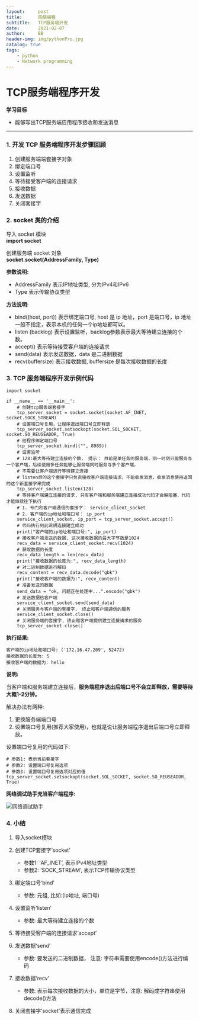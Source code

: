 ```yaml
---
layout:     post
title:      网络编程
subtitle:   TCP服务端开发
date:       2021-02-07
author:     BB
header-img: img/pythonPro.jpg
catalog: true
tags:
    - python
    - Network programming
---
```




TCP服务端程序开发
=================

**学习目标**

-   能够写出TCP服务端应用程序接收和发送消息

* * * * *

### 1. 开发 TCP 服务端程序开发步骤回顾 

1.  创建服务端端套接字对象
2.  绑定端口号
3.  设置监听
4.  等待接受客户端的连接请求
5.  接收数据
6.  发送数据
7.  关闭套接字

### 2. socket 类的介绍 

导入 socket 模块\
**import socket**

创建服务端 socket 对象\
**socket.socket(AddressFamily, Type)**

**参数说明:**

-   AddressFamily 表示IP地址类型, 分为IPv4和IPv6
-   Type 表示传输协议类型

**方法说明:**

-   bind((host, port)) 表示绑定端口号, host 是 ip 地址，port
    是端口号，ip 地址一般不指定，表示本机的任何一个ip地址都可以。
-   listen (backlog)
    表示设置监听，backlog参数表示最大等待建立连接的个数。
-   accept() 表示等待接受客户端的连接请求
-   send(data) 表示发送数据，data 是二进制数据
-   recv(buffersize) 表示接收数据, buffersize 是每次接收数据的长度

### 3. TCP 服务端程序开发示例代码 

    import socket
    
    if __name__ == '__main__':
        # 创建tcp服务端套接字
        tcp_server_socket = socket.socket(socket.AF_INET, socket.SOCK_STREAM)
        # 设置端口号复用，让程序退出端口号立即释放
        tcp_server_socket.setsockopt(socket.SOL_SOCKET, socket.SO_REUSEADDR, True) 
        # 给程序绑定端口号
        tcp_server_socket.bind(("", 8989))
        # 设置监听
        # 128:最大等待建立连接的个数， 提示： 目前是单任务的服务端，同一时刻只能服务与一个客户端，后续使用多任务能够让服务端同时服务与多个客户端，
        # 不需要让客户端进行等待建立连接
        # listen后的这个套接字只负责接收客户端连接请求，不能收发消息，收发消息使用返回的这个新套接字来完成
        tcp_server_socket.listen(128)
        # 等待客户端建立连接的请求, 只有客户端和服务端建立连接成功代码才会解阻塞，代码才能继续往下执行
        # 1. 专门和客户端通信的套接字： service_client_socket
        # 2. 客户端的ip地址和端口号： ip_port
        service_client_socket, ip_port = tcp_server_socket.accept()
        # 代码执行到此说明连接建立成功
        print("客户端的ip地址和端口号:", ip_port)
        # 接收客户端发送的数据, 这次接收数据的最大字节数是1024
        recv_data = service_client_socket.recv(1024)
        # 获取数据的长度
        recv_data_length = len(recv_data)
        print("接收数据的长度为:", recv_data_length)
        # 对二进制数据进行解码
        recv_content = recv_data.decode("gbk")
        print("接收客户端的数据为:", recv_content)
        # 准备发送的数据
        send_data = "ok, 问题正在处理中...".encode("gbk")
        # 发送数据给客户端
        service_client_socket.send(send_data)
        # 关闭服务与客户端的套接字， 终止和客户端通信的服务
        service_client_socket.close()
        # 关闭服务端的套接字, 终止和客户端提供建立连接请求的服务
        tcp_server_socket.close()

**执行结果:**

    客户端的ip地址和端口号: ('172.16.47.209', 52472)
    接收数据的长度为: 5
    接收客户端的数据为: hello

**说明:**

当客户端和服务端建立连接后，**服务端程序退出后端口号不会立即释放，需要等待大概1-2分钟。**

解决办法有两种:

1.  更换服务端端口号
2.  设置端口号复用(推荐大家使用)，也就是说让服务端程序退出后端口号立即释放。

设置端口号复用的代码如下:

    # 参数1: 表示当前套接字
    # 参数2: 设置端口号复用选项
    # 参数3: 设置端口号复用选项对应的值
    tcp_server_socket.setsockopt(socket.SOL_SOCKET, socket.SO_REUSEADDR, True)

**网络调试助手充当客户端程序:**

![网络调试助手](https://www.hualigs.cn/image/60b4c7e4e78a7.jpg)

### 4. 小结 

1.  导入socket模块
2.  创建TCP套接字‘socket’
    -   参数1: ‘AF\_INET’, 表示IPv4地址类型
    -   参数2: ‘SOCK\_STREAM’, 表示TCP传输协议类型

3.  绑定端口号‘bind’
    -   参数: 元组, 比如:(ip地址, 端口号)

4.  设置监听‘listen’
    -   参数: 最大等待建立连接的个数

5.  等待接受客户端的连接请求‘accept’
6.  发送数据‘send’
    -   参数: 要发送的二进制数据， 注意:
        字符串需要使用encode()方法进行编码

7.  接收数据‘recv’
    -   参数: 表示每次接收数据的大小，单位是字节，注意:
        解码成字符串使用decode()方法

8.  关闭套接字‘socket’表示通信完成

